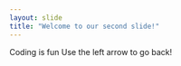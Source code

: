 ```yaml
---
layout: slide
title: "Welcome to our second slide!"
---
```

Coding is fun 
Use the left arrow to go back!
